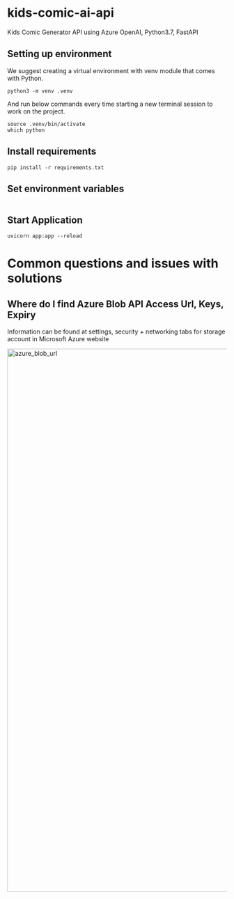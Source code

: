 # kids-comic-ai-api
Kids Comic Generator API using Azure OpenAI, Python3.7, FastAPI

## Setting up environment
We suggest creating a virtual environment with venv module that comes with Python.
```
python3 -m venv .venv
```
And run below commands every time starting a new terminal session to work on the project.
```
source .venv/bin/activate
which python
```

## Install requirements
```
pip install -r requirements.txt
```

## Set environment variables
```

```

## Start Application
```
uvicorn app:app --reload
```


# Common questions and issues with solutions

## Where do I find Azure Blob API Access Url, Keys, Expiry
Information can be found at settings, security + networking tabs for storage account in Microsoft Azure website

<img width="1248" alt="azure_blob_url" src="https://github.com/user-attachments/assets/6f11c03b-af49-490e-8b50-30cc207740ea">



